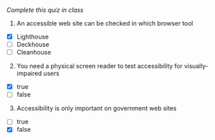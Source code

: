*Complete this quiz in class*

1. An accessible web site can be checked in which browser tool

- [x] Lighthouse
- [ ] Deckhouse
- [ ] Cleanhouse

2. You need a physical screen reader to test accessibility for visually-impaired users

- [x] true
- [ ] false

3. Accessibility is only important on government web sites
   
- [ ] true
- [x] false
